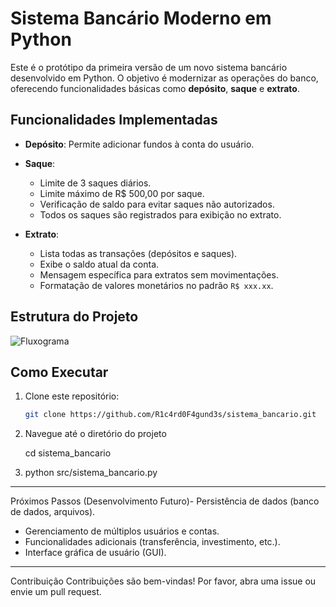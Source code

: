 # Sistema Bancário Moderno em Python

Este é o protótipo da primeira versão de um novo sistema bancário desenvolvido em Python. O objetivo é modernizar as operações do banco, oferecendo funcionalidades básicas como **depósito**, **saque** e **extrato**.

## Funcionalidades Implementadas

- **Depósito**: Permite adicionar fundos à conta do usuário.

- **Saque**:
  - Limite de 3 saques diários.
  - Limite máximo de R$ 500,00 por saque.
  - Verificação de saldo para evitar saques não autorizados.
  - Todos os saques são registrados para exibição no extrato.

- **Extrato**:
  - Lista todas as transações (depósitos e saques).
  - Exibe o saldo atual da conta.
  - Mensagem específica para extratos sem movimentações.
  - Formatação de valores monetários no padrão `R$ xxx.xx`.

## Estrutura do Projeto
![Fluxograma](/../../blob/main/images/fluxograma_sistema_bancario.png)


## Como Executar

1. Clone este repositório:

   ```bash
   git clone https://github.com/R1c4rd0F4gund3s/sistema_bancario.git

2. Navegue até o diretório do projeto
    
   cd sistema_bancario
 
3. python src/sistema_bancario.py

------------

Próximos Passos (Desenvolvimento Futuro)- Persistência de dados (banco de dados, arquivos).

- Gerenciamento de múltiplos usuários e contas.
- Funcionalidades adicionais (transferência, investimento, etc.).
- Interface gráfica de usuário (GUI).

------------
Contribuição Contribuições são bem-vindas! Por favor, abra uma issue ou envie um pull request.
